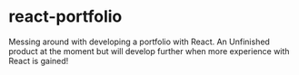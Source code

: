 # react-portfolio

Messing around with developing a portfolio with React. An Unfinished product at the moment but will develop further when more experience with React is gained!
